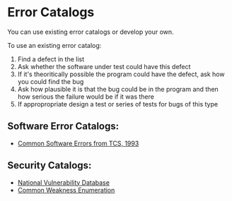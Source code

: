 # Error Catalogs

You can use existing error catalogs or develop your own. 

To use an existing error catalog:

1. Find a defect in the list
2. Ask whether the software under test could have this defect
3. If it's theoritically possible the program could have the defect, ask how you could find the bug
4. Ask how plausible it is that the bug could be in the program and then how serious the failure would be if it was there
5. If appropropriate design a test or series of tests for bugs of this type

## Software Error Catalogs:

* [Common Software Errors from TCS, 1993](http://www.testingeducation.org/BBST/testdesign/Kaner_Common_Software_Errors.pdf)


## Security Catalogs:

* [National Vulnerability Database](https://nvd.nist.gov/)
* [Common Weakness Enumeration](https://nvd.nist.gov/vuln/categories)